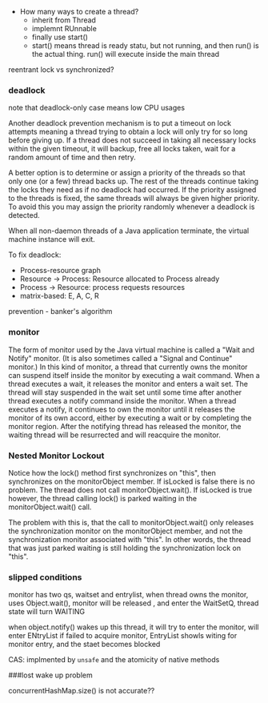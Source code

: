 * How many ways to create a thread?
  * inherit from Thread
  * implemnt RUnnable
  * finally use start()
  * start() means thread is ready statu, but not running, and then run() is the actual thing. run() will execute inside the main thread

reentrant lock vs synchronized?

### deadlock
note that deadlock-only case means low CPU usages

Another deadlock prevention mechanism is to put a timeout on lock attempts meaning a thread trying to obtain a lock will only try for so long before giving up. If a thread does not succeed in taking all necessary locks within the given timeout, it will backup, free all locks taken, wait for a random amount of time and then retry.

A better option is to determine or assign a priority of the threads so that only one (or a few) thread backs up. The rest of the threads continue taking the locks they need as if no deadlock had occurred. If the priority assigned to the threads is fixed, the same threads will always be given higher priority. To avoid this you may assign the priority randomly whenever a deadlock is detected.

When all non-daemon threads of a Java application terminate, the virtual machine instance will exit.

To fix deadlock:
* Process-resource graph
 * Resource -> Process: Resource allocated to Process already
 * Process -> Resource: process requests resources
* matrix-based: E, A, C, R

prevention - banker's algorithm


### monitor
The form of monitor used by the Java virtual machine is called a "Wait and Notify" monitor. (It is also sometimes called a "Signal and Continue" monitor.) In this kind of monitor, a thread that currently owns the monitor can suspend itself inside the monitor by executing a wait command. When a thread executes a wait, it releases the monitor and enters a wait set. The thread will stay suspended in the wait set until some time after another thread executes a notify command inside the monitor. When a thread executes a notify, it continues to own the monitor until it releases the monitor of its own accord, either by executing a wait or by completing the monitor region. After the notifying thread has released the monitor, the waiting thread will be resurrected and will reacquire the monitor.

### Nested Monitor Lockout

Notice how the lock() method first synchronizes on "this", then synchronizes on the monitorObject member. If isLocked is false there is no problem. The thread does not call monitorObject.wait(). If isLocked is true however, the thread calling lock() is parked waiting in the monitorObject.wait() call.

The problem with this is, that the call to monitorObject.wait() only releases the synchronization monitor on the monitorObject member, and not the synchronization monitor associated with "this". In other words, the thread that was just parked waiting is still holding the synchronization lock on "this".

### slipped conditions

monitor has two qs, waitset and entrylist, when thread owns the monitor, uses Object.wait(), monitor will be released , and enter the WaitSetQ, thread state will turn WAITING

when object.notify() wakes up this thread, it will try to enter the monitor, will enter ENtryList if failed to acquire monitor, EntryList showls witing for monitor entry, and the staet becomes blocked

CAS: implmented by `unsafe` and the atomicity of native methods

###lost wake up problem

concurrentHashMap.size() is not accurate??
